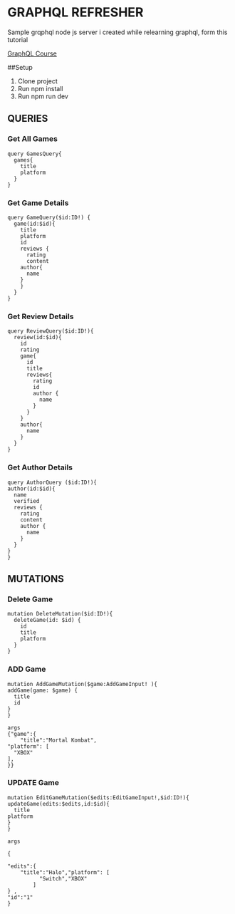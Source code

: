 # GRAPHQL REFRESHER

Sample grqphql node js server i created while relearning graphql, form this tutorial

[GraphQL Course](https://www.youtube.com/watch?v=5199E50O7SI)



##Setup

1. Clone project
2. Run npm install
3. Run npm run dev 


## QUERIES

### Get All Games

```
query GamesQuery{
  games{
    title
    platform
  }
}
```

### Get Game Details

```
query GameQuery($id:ID!) {
  game(id:$id){
    title
    platform
    id
    reviews {
      rating
      content
    author{
      name
    }
    }
  }
}
```

### Get Review Details

```
query ReviewQuery($id:ID!){
  review(id:$id){
    id
    rating
    game{
      id
      title
      reviews{
        rating
        id
        author {
          name
        }
      }
    }
    author{
      name
    }
  }
}
```

### Get Author Details

```
query AuthorQuery ($id:ID!){
author(id:$id){
  name
  verified
  reviews {
    rating
    content
    author {
      name
    }
  }
}
}
```

## MUTATIONS

### Delete Game

```
mutation DeleteMutation($id:ID!){
  deleteGame(id: $id) {
    id
    title
    platform
  }
}

```


### ADD Game

```
mutation AddGameMutation($game:AddGameInput! ){
addGame(game: $game) {
  title
  id
}
}
```

```
args
{"game":{
    "title":"Mortal Kombat",
"platform": [
  "XBOX"
],
}}
```


### UPDATE Game
```
mutation EditGameMutation($edits:EditGameInput!,$id:ID!){
updateGame(edits:$edits,id:$id){
  title
platform
}
}

```

```
args

{
  
"edits":{
    "title":"Halo","platform": [
          "Switch","XBOX"
        ]
} ,
"id":"1"
}
```
